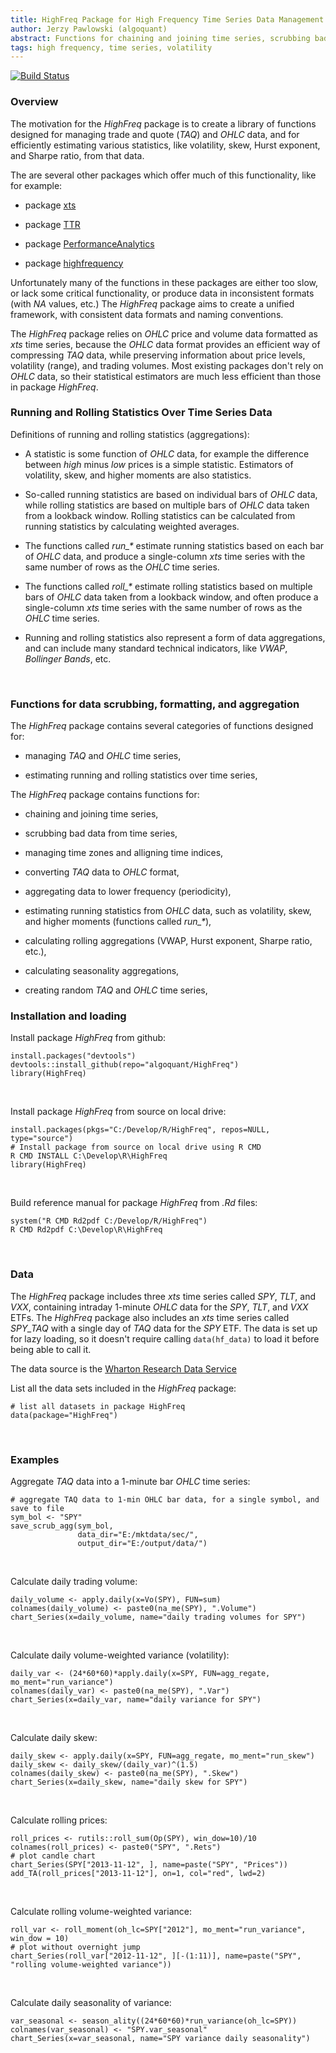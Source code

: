 ```yaml
---
title: HighFreq Package for High Frequency Time Series Data Management
author: Jerzy Pawlowski (algoquant)
abstract: Functions for chaining and joining time series, scrubbing bad data, managing time zones and alligning time indices, converting TAQ data to OHLC format, aggregating data to lower frequency, estimating volatility, skew, and higher moments.
tags: high frequency, time series, volatility
---
```


[![Build Status](https://travis-ci.org/algoquant/HighFreq.svg?branch=master)](https://travis-ci.org/algoquant/HighFreq)


### Overview

The motivation for the *HighFreq* package is to create a library of functions designed for managing trade and quote (*TAQ*) and *OHLC* data, and for efficiently estimating various statistics, like volatility, skew, Hurst exponent, and Sharpe ratio, from that data.  

The are several other packages which offer much of this functionality, like for example:

+ package [xts](https://cran.r-project.org/web/packages/xts/index.html)  

+ package [TTR](https://cran.r-project.org/web/packages/TTR/index.html)  

+ package [PerformanceAnalytics](https://cran.r-project.org/web/packages/PerformanceAnalytics/index.html)  

+ package [highfrequency](https://cran.r-project.org/web/packages/highfrequency/index.html)  

Unfortunately many of the functions in these packages are either too slow, or lack some critical functionality, or produce data in inconsistent formats (with *NA* values, etc.)  The *HighFreq* package aims to create a unified framework, with consistent data formats and naming conventions. 

The *HighFreq* package relies on *OHLC* price and volume data formatted as *xts* time series, because the *OHLC* data format provides an efficient way of compressing *TAQ* data, while preserving information about price levels, volatility (range), and trading volumes.  Most existing packages don't rely on *OHLC* data, so their statistical estimators are much less efficient than those in package *HighFreq*. 


### Running and Rolling Statistics Over Time Series Data

Definitions of running and rolling statistics (aggregations):

+ A statistic is some function of *OHLC* data, for example the difference between
*high* minus *low* prices is a simple statistic.  Estimators of volatility, skew, and higher moments are also statistics.

+ So-called running statistics are based on individual bars of *OHLC* data, while rolling statistics are based on multiple bars of *OHLC* data taken from a lookback window.
Rolling statistics can be calculated from running statistics by calculating weighted averages.

+ The functions called *run_\** estimate running statistics based on each bar of *OHLC* data, and produce a single-column *xts* time series with the same number of rows as the *OHLC* time series.

+ The functions called *roll_\** estimate rolling statistics based on multiple bars of *OHLC* data taken from a lookback window, and often produce a single-column *xts* time series with the same number of rows as the *OHLC* time series.

+ Running and rolling statistics also represent a form of data aggregations, and can include many standard technical indicators, like *VWAP*, *Bollinger Bands*, etc.

<br>


### Functions for data scrubbing, formatting, and aggregation

The *HighFreq* package contains several categories of functions designed for:

+ managing *TAQ* and *OHLC* time series, 

+ estimating running and rolling statistics over time series, 


The *HighFreq* package contains functions for:

+ chaining and joining time series, 

+ scrubbing bad data from time series, 

+ managing time zones and alligning time indices, 

+ converting *TAQ* data to *OHLC* format, 

+ aggregating data to lower frequency (periodicity), 

+ estimating running statistics from *OHLC* data, such as volatility, skew, and higher moments (functions called *run_\**), 

+ calculating rolling aggregations (VWAP, Hurst exponent, Sharpe ratio, etc.), 

+ calculating seasonality aggregations, 

+ creating random *TAQ* and *OHLC* time series, 


### Installation and loading

Install package *HighFreq* from github:  
```{r eval=FALSE}
install.packages("devtools")
devtools::install_github(repo="algoquant/HighFreq")
library(HighFreq)
```
<br>

Install package *HighFreq* from source on local drive:  
```{r eval=FALSE}
install.packages(pkgs="C:/Develop/R/HighFreq", repos=NULL, type="source")
# Install package from source on local drive using R CMD
R CMD INSTALL C:\Develop\R\HighFreq
library(HighFreq)
```
<br>

Build reference manual for package *HighFreq* from *.Rd* files:  
```{r eval=FALSE}
system("R CMD Rd2pdf C:/Develop/R/HighFreq")
R CMD Rd2pdf C:\Develop\R\HighFreq
```
<br>


### Data

The *HighFreq* package includes three *xts* time series called *SPY*, *TLT*, and *VXX*, containing intraday 1-minute *OHLC* data for the *SPY*, *TLT*, and *VXX* ETFs.  The *HighFreq* package also includes an *xts* time series called *SPY_TAQ* with a single day of *TAQ* data for the *SPY* ETF.  The data is set up for lazy loading, so it doesn't require calling `data(hf_data)` to load it before being able to call it.

The data source is the 
[Wharton Research Data Service](https://wrds-web.wharton.upenn.edu/wrds/)  

List all the data sets included in the *HighFreq* package:  
```{r eval=FALSE}
# list all datasets in package HighFreq
data(package="HighFreq")
```
<br>


### Examples

Aggregate *TAQ* data into a 1-minute bar *OHLC* time series:  
```{r eval=FALSE}
# aggregate TAQ data to 1-min OHLC bar data, for a single symbol, and save to file
sym_bol <- "SPY"
save_scrub_agg(sym_bol, 
               data_dir="E:/mktdata/sec/", 
               output_dir="E:/output/data/")
```
<br>

Calculate daily trading volume:  
```{r eval=FALSE}
daily_volume <- apply.daily(x=Vo(SPY), FUN=sum)
colnames(daily_volume) <- paste0(na_me(SPY), ".Volume")
chart_Series(x=daily_volume, name="daily trading volumes for SPY")
```
<br>

Calculate daily volume-weighted variance (volatility):  
```{r eval=FALSE}
daily_var <- (24*60*60)*apply.daily(x=SPY, FUN=agg_regate, mo_ment="run_variance")
colnames(daily_var) <- paste0(na_me(SPY), ".Var")
chart_Series(x=daily_var, name="daily variance for SPY")
```
<br>

Calculate daily skew:  
```{r eval=FALSE}
daily_skew <- apply.daily(x=SPY, FUN=agg_regate, mo_ment="run_skew")
daily_skew <- daily_skew/(daily_var)^(1.5)
colnames(daily_skew) <- paste0(na_me(SPY), ".Skew")
chart_Series(x=daily_skew, name="daily skew for SPY")
```
<br>

Calculate rolling prices:  
```{r eval=FALSE}
roll_prices <- rutils::roll_sum(Op(SPY), win_dow=10)/10
colnames(roll_prices) <- paste0("SPY", ".Rets")
# plot candle chart
chart_Series(SPY["2013-11-12", ], name=paste("SPY", "Prices"))
add_TA(roll_prices["2013-11-12"], on=1, col="red", lwd=2)
```
<br>

Calculate rolling volume-weighted variance:  
```{r eval=FALSE}
roll_var <- roll_moment(oh_lc=SPY["2012"], mo_ment="run_variance", win_dow = 10)
# plot without overnight jump
chart_Series(roll_var["2012-11-12", ][-(1:11)], name=paste("SPY", "rolling volume-weighted variance"))
```
<br>

Calculate daily seasonality of variance:  
```{r eval=FALSE}
var_seasonal <- season_ality((24*60*60)*run_variance(oh_lc=SPY))
colnames(var_seasonal) <- "SPY.var_seasonal"
chart_Series(x=var_seasonal, name="SPY variance daily seasonality")
```
